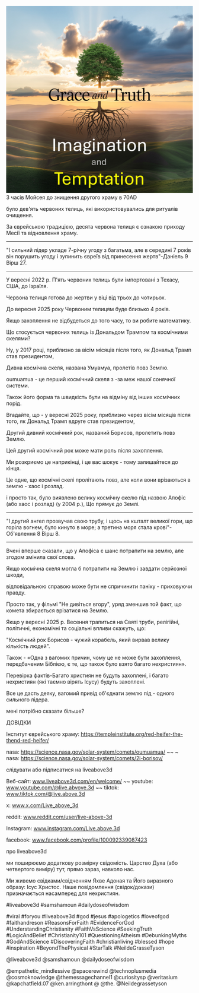 ![Video cover image](../cover.jpg)
З часів Мойсея до знищення другого храму в 70AD

було дев'ять червоних телиць, які використовувались для ритуалів очищення.

За єврейською традицією, десята червона телиця є ознакою приходу Месії та відновлення храму.

---

"І сильний лідер укладе 7-річну угоду з багатьма, але в середині 7 років він порушить угоду і зупинить євреїв від принесення жертв"-Даніель 9 Вірш 27.

---

У вересні 2022 р. П'ять червоних телиць були імпортовані з Техасу, США, до Ізраїля.

Червона телиця готова до жертви у віці від трьох до чотирьох.

До вересня 2025 року Червоним телицям буде близько 4 років.

Якщо захоплення не відбудеться до того часу, то ви робите математику.

Що стосується червоних телиць із Дональдом Трампом та космічними скелями?

Ну, у 2017 році, приблизно за вісім місяців після того, як Дональд Трамп став президентом,

Дивна космічна скеля, названа Умуамуа, пролетів повз Землю.

oumuamua - це перший космічний скеля з -за меж нашої сонячної системи.

Також його форма та швидкість були на відміну від інших космічних порід.

Вгадайте, що - у вересні 2025 року, приблизно через вісім місяців після того, як Дональд Трамп вдруге став президентом,

Другий дивний космічний рок, названий Борисов, пролетить повз Землю.

Цей другий космічний рок може мати роль після захоплення.

Ми розкриємо це наприкінці, і це вас шокує - тому залишайтеся до кінця.

Це одне, що космічні скелі пролітають повз, але коли вони врізаються в землю - хаос і розлад.

і просто так, було виявлено велику космічну скелю під назвою Апофіс (або хаос і розлад) (у 2004 р.), Що прямує до Землі.

---

"І другий ангел прозвучав свою трубу, і щось на кшталт великої гори, що горіла вогнем, було кинуто в море; а третина моря стала крові"-Об'явлення 8 Вірш 8.

---

Вчені вперше сказали, що у Апофіса є шанс потрапити на землю, але згодом змінила свої слова.

Якщо космічна скеля могла б потрапити на Землю і завдати серйозної шкоди,

відповідальною справою може бути не спричинити паніку - приховуючи правду.

Просто так, у фільмі "Не дивіться вгору", уряд зменшив той факт, що комета збирається врізатися на Землю.

Якщо у вересні 2025 р. Весення трапиться на Святі труби, релігійні, політичні, економічні та соціальні впливи скажуть, що:

"Космічний рок Борисов - чужий корабель, який вирвав велику кількість людей".

Також - «Одна з вагомих причин, чому це не може бути захоплення, передбаченим Біблією, є те, що також було взято багато нехристиян».

Перевірка фактів-Багато християн не будуть захоплені, і багато нехристиян (які таємно вірять Ісусу) будуть захоплені.

Все це дасть деяку, вагомий привід об'єднати землю під - одного сильного лідера.

мені потрібно сказати більше?


ДОВІДКИ

Інститут єврейського храму: https://templeinstitute.org/red-heifer-the-thend-red-heifer/

nasa: https://science.nasa.gov/solar-system/comets/oumuamua/ ~~ ~ nasa: https://science.nasa.gov/solar-system/comets/2i-borisov/

слідувати або підписатися на liveabove3d


Веб-сайт: www.liveabove3d.com/en/welcome/ ~~ youtube: www.youtube.com/@live.abvove.3d ~~ tiktok: www.tiktok.com/@live.above.3d

x: www.x.com/Live_above_3d

reddit: www.reddit.com/user/live-above-3d

Instagram: www.instagram.com/Live.above.3d

facebook: www.facebook.com/profile/100092339087423

про liveabove3d

ми поширюємо додаткову розмірну свідомість. Царство Духа (або четвертого виміру) тут, прямо зараз, навколо нас.

Ми живемо свідками/свідченням Яхве Адоная та Його виразного образу: Ісус Христос. Наше повідомлення (свідок/докази) призначається насамперед для нехристиян.


#liveabove3d #samshamoun #dailydoseofwisdom

#viral #foryou #liveabove3d #god #jesus #apologetics #loveofgod #faithandreson #ReasonsForFaith #EvidenceForGod #UnderstandingChristianity #FaithVsScience #SeekingTruth #LogicAndBelief #Christianity101 #QuestioningAtheism #DebunkingMyths #GodAndScience #DiscoveringFaith #christianliving #blessed #hope #inspiration #BeyondThePhysical #StarTalk #NeildeGrasseTyson

@liveabove3d @samshamoun @dailydoseofwisdom

@empathetic_mindlessive @spacerewind @technoplusmedia @cosmoknowledge @themessagechannel1 @curiositysp @veritasium @kapchatfield.07 @ken.arringthont @ @the. @Neildegrassetyson
